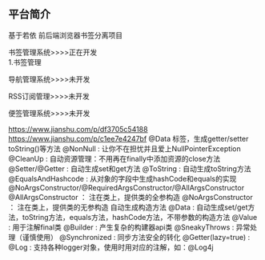 ## 平台简介

基于若依 前后端浏览器书签分离项目

书签管理系统>>>>正在开发<br/>
    1.书签管理



导航管理系统>>>>未开发



RSS订阅管理>>>>未开发



便签管理系统>>>>未开发



https://www.jianshu.com/p/df3705c54188
https://www.jianshu.com/p/c1ee7e4247bf
@Data 标签，生成getter/setter toString()等方法 
@NonNull : 让你不在担忧并且爱上NullPointerException 
@CleanUp : 自动资源管理：不用再在finally中添加资源的close方法 
@Setter/@Getter : 自动生成set和get方法 
@ToString : 自动生成toString方法 
@EqualsAndHashcode : 从对象的字段中生成hashCode和equals的实现 
@NoArgsConstructor/@RequiredArgsConstructor/@AllArgsConstructor 
@AllArgsConstructor ： 注在类上，提供类的全参构造
@NoArgsConstructor ： 注在类上，提供类的无参构造
自动生成构造方法 
@Data : 自动生成set/get方法，toString方法，equals方法，hashCode方法，不带参数的构造方法 
@Value : 用于注解final类 
@Builder : 产生复杂的构建器api类 
@SneakyThrows : 异常处理（谨慎使用） 
@Synchronized : 同步方法安全的转化 
@Getter(lazy=true) : 
@Log : 支持各种logger对象，使用时用对应的注解，如：@Log4j
